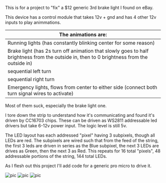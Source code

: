This is for a project to "fix" a $12 generic 3rd brake light I found on eBay.

This device has a control module that takes 12v + gnd and has 4 other 12v inputs to play animmations.

|  The animations are: |   
| --- |
| Running lights (has constantly blinking center for some reason) |
| Brake light (has 2s turn off animation that slowly goes to half brightness from the outside in, then to 0 brightness from the outside in) |
| sequential left turn | 
| sequential right turn | 
| Emergency lights, flows from center to either side (connect both turn signal wires to activate) | 

Most of them suck, especially the brake light one.

I tore down the strip to understand how it's communicating and found it's driven by CC16703 chips. These can be driven as WS2811 addressable led drivers but take 6-12v power input. The logic level is still 5v. 

The LED layout has each addressed "pixel" having 3 subpixels, though all LEDs are red. The subpixels are wired such that from the feed of the string, the first 3 leds are driven in series as the Blue subpixel, the next 3 LEDs are drives as Green, then the next 3 as Red. This repeats for 16 total "pixels", 48 addressable portions of the string, 144 total LEDs.

As I flesh out this project I'll add code for a generic pro micro to drive it.

![pic](https://github.com/illiteratebeef/Generic-ebay-3rd-Brake-Arduinoization/blob/master/IMG_20190920_225231.jpg?raw=true)
![pic](https://github.com/illiteratebeef/Generic-ebay-3rd-Brake-Arduinoization/blob/master/IMG_20190920_231013.jpg?raw=true)
![pic](https://github.com/illiteratebeef/Generic-ebay-3rd-Brake-Arduinoization/blob/master/IMG_20191002_181819.jpg?raw=true)
